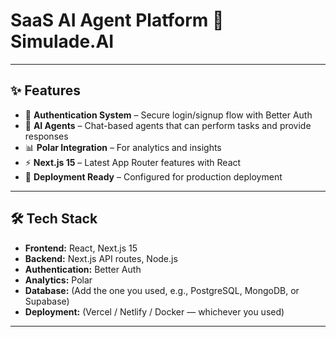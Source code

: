 # SaaS AI Agent Platform 🚀 Simulade.AI

---

## ✨ Features

- 🔑 **Authentication System** – Secure login/signup flow with Better Auth  
- 🤖 **AI Agents** – Chat-based agents that can perform tasks and provide responses  
- 📊 **Polar Integration** – For analytics and insights  
- ⚡ **Next.js 15** – Latest App Router features with React  
- 🚀 **Deployment Ready** – Configured for production deployment  

---

## 🛠️ Tech Stack

- **Frontend:** React, Next.js 15  
- **Backend:** Next.js API routes, Node.js  
- **Authentication:** Better Auth  
- **Analytics:** Polar  
- **Database:** (Add the one you used, e.g., PostgreSQL, MongoDB, or Supabase)  
- **Deployment:** (Vercel / Netlify / Docker — whichever you used)  

---

